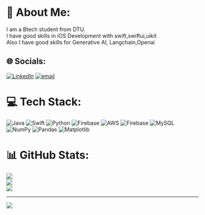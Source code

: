 # 💫 About Me:
I am a Btech student from DTU.<br>I have good skills in iOS Development with swift,swiftui,uikit<br>Also I have good skills for Generative AI, Langchain,Openai<br>


## 🌐 Socials:
[![LinkedIn](https://img.shields.io/badge/LinkedIn-%230077B5.svg?logo=linkedin&logoColor=white)](https://linkedin.com/in/https://www.linkedin.com/in/mohit-bajpai-a65b7b256/) [![email](https://img.shields.io/badge/Email-D14836?logo=gmail&logoColor=white)](mailto:mohitbajpai_ec22a17_49@dtu.ac.in) 

# 💻 Tech Stack:
![Java](https://img.shields.io/badge/java-%23ED8B00.svg?style=for-the-badge&logo=openjdk&logoColor=white) ![Swift](https://img.shields.io/badge/swift-F54A2A?style=for-the-badge&logo=swift&logoColor=white) ![Python](https://img.shields.io/badge/python-3670A0?style=for-the-badge&logo=python&logoColor=ffdd54) ![Firebase](https://img.shields.io/badge/firebase-%23039BE5.svg?style=for-the-badge&logo=firebase) ![AWS](https://img.shields.io/badge/AWS-%23FF9900.svg?style=for-the-badge&logo=amazon-aws&logoColor=white) ![Firebase](https://img.shields.io/badge/firebase-a08021?style=for-the-badge&logo=firebase&logoColor=ffcd34) ![MySQL](https://img.shields.io/badge/mysql-4479A1.svg?style=for-the-badge&logo=mysql&logoColor=white) ![NumPy](https://img.shields.io/badge/numpy-%23013243.svg?style=for-the-badge&logo=numpy&logoColor=white) ![Pandas](https://img.shields.io/badge/pandas-%23150458.svg?style=for-the-badge&logo=pandas&logoColor=white) ![Matplotlib](https://img.shields.io/badge/Matplotlib-%23ffffff.svg?style=for-the-badge&logo=Matplotlib&logoColor=black)
# 📊 GitHub Stats:
![](https://github-readme-stats.vercel.app/api?username=MohitBajpai78271&theme=dark&hide_border=false&include_all_commits=false&count_private=false)<br/>
![](https://nirzak-streak-stats.vercel.app/?user=MohitBajpai78271&theme=dark&hide_border=false)<br/>
![](https://github-readme-stats.vercel.app/api/top-langs/?username=MohitBajpai78271&theme=dark&hide_border=false&include_all_commits=false&count_private=false&layout=compact)

---
[![](https://visitcount.itsvg.in/api?id=MohitBajpai78271&icon=0&color=0)](https://visitcount.itsvg.in)

<!-- Proudly created with GPRM ( https://gprm.itsvg.in ) -->
